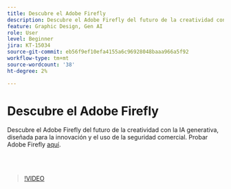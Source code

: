 ```yaml
---
title: Descubre el Adobe Firefly
description: Descubre el Adobe Firefly del futuro de la creatividad con la IA generativa
feature: Graphic Design, Gen AI
role: User
level: Beginner
jira: KT-15034
source-git-commit: eb56f9ef10efa4155a6c96928048baaa966a5f92
workflow-type: tm+mt
source-wordcount: '38'
ht-degree: 2%

---
```


# Descubre el Adobe Firefly

Descubre el Adobe Firefly del futuro de la creatividad con la IA generativa, diseñada para la innovación y el uso de la seguridad comercial. Probar Adobe Firefly [aquí](https://firefly.adobe.com/).

<br> 

>[!VIDEO](https://video.tv.adobe.com/v/3427606?quality=12&learn=on&hidetitle=true)

